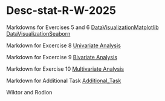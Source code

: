 # Desc-stat-R-W-2025


Markdowns for Evercises 5 and 6 [DataVisualizationMatplotlib](Exercise5.md)
                                [DataVisualizationSeaborn](Exercise6.md)


Markdown for Excercise 8 [Univariate Analysis](Markdown8.md)

Markdown for Excercise 9 [Bivariate Analysis](Markdown9.md)

Markdown for Exercise 10 [Multivariate Analysis](Markdown10.md)

Markdown for Additional Task [Additional_Task](Additional_Task.md)

Wiktor and Rodion

